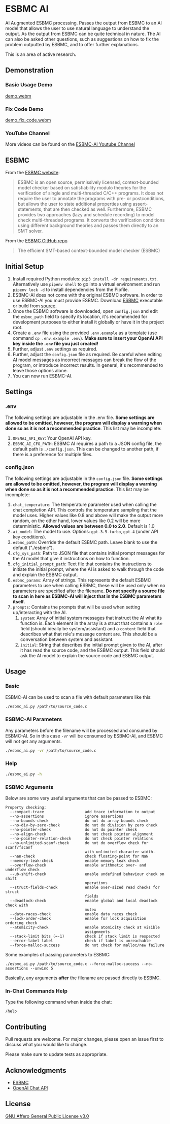 # ESBMC AI

AI Augmented ESBMC processing. Passes the output from ESBMC to an AI model that allows the user to use
natural language to understand the output. As the output from ESBMC can be quite technical in nature.
The AI can also be asked other questions, such as suggestions on how to fix the problem outputted by ESBMC,
and to offer further explanations.

This is an area of active research.

## Demonstration

### Basic Usage Demo

[demo.webm](https://user-images.githubusercontent.com/9535618/235352993-b54c47ef-a1c6-422c-aa5b-07edc2988521.webm)

### Fix Code Demo

[demo_fix_code.webm](https://github.com/Yiannis128/esbmc-ai/assets/9535618/e35882ee-7e50-4c10-9879-d19e73d7f45d)

### YouTube Channel

More videos can be found on the [ESBMC-AI Youtube Channel](https://www.youtube.com/@esbmc-ai)

## ESBMC

From the [ESBMC website](http://esbmc.org):

> ESBMC is an open source, permissively licensed, context-bounded model checker
> based on satisfiability modulo theories for the verification of single and
> multi-threaded C/C++ programs. It does not require the user to annotate the
> programs with pre- or postconditions, but allows the user to state additional
> properties using assert-statements, that are then checked as well. Furthermore,
> ESBMC provides two approaches (lazy and schedule recording) to model check
> multi-threaded programs. It converts the verification conditions using different
> background theories and passes them directly to an SMT solver.

From the [ESBMC GitHub repo](https://github.com/esbmc/esbmc)

> The efficient SMT-based context-bounded model checker (ESBMC)

## Initial Setup

1. Install required Python modules: `pip3 install -dr requirements.txt`. Alternatively use `pipenv shell` to go into a virtual environment and run `pipenv lock -d` to install dependencies from the Pipfile.
2. ESBMC-AI does not come with the original ESBMC software. In order to use ESBMC-AI you must provide ESBMC. Download [ESBMC](http://esbmc.org/) executable or build from [source](https://github.com/esbmc/esbmc).
3. Once the ESBMC software is downloaded, open `config.json` and edit the `esbmc_path` field to specify its location, it's recommended for development purposes to either install it globally or have it in the project root.
4. Create a `.env` file using the provided `.env.example` as a template (use command `cp .env.example .env`). **Make sure to insert your OpenAI API key inside the `.env` file you just created!**
5. Further, adjust `.env` settings as required.
6. Further, adjust the `config.json` file as required. Be careful when editing AI model messages as incorrect messages can break the flow of the program, or introduce incorrect results. In general, it's recommended to leave those options alone.
7. You can now run ESBMC-AI.

## Settings

### .env

The following settings are adjustable in the .env file. **Some settings are allowed to be omitted, however, the program will display a warning when done so as it is not a recommended practice**. This list may be incomplete:

1. `OPENAI_API_KEY`: Your OpenAI API key.
2. `ESBMC_AI_CFG_PATH`: ESBMC AI requires a path to a JSON config file, the default path is `./config.json`. This can be changed to another path, if there is a preference for multiple files.

### config.json

The following settings are adjustable in the `config.json` file. **Some settings are allowed to be omitted, however, the program will display a warning when done so as it is not a recommended practice**. This list may be incomplete:

1. `chat_temperature`: The temperature parameter used when calling the chat completion API. This controls the temperature sampling that the model uses. Higher values like 0.8 and above will make the output more random, on the other hand, lower values like 0.2 will be more deterministic. **Allowed values are between 0.0 to 2.0**. Default is 1.0
2. `ai_model`: The model to use. Options: `gpt-3.5-turbo`, `gpt-4` (under API key conditions).
3. `esbmc_path`: Override the default ESBMC path. Leave blank to use the default ("./esbmc").
4. `cfg_sys_path`: Path to JSON file that contains initial prompt messages for the AI model that give it instructions on how to function.
5. `cfg_initial_prompt_path`: Text file that contains the instructions to initiate the initial prompt, where the AI is asked to walk through the code and explain the ESBMC output.
6. `esbmc_params`: Array of strings. This represents the default ESBMC parameters to use when calling ESBMC, these will be used only when no parameters are specified after the filename. **Do not specify a source file to scan in here as ESBMC-AI will inject that in the ESBMC parameters itself**.
7. `prompts`: Contains the prompts that will be used when setting up/interacting with the AI.
   1. `system`: Array of initial system messages that instruct the AI what its function is. Each element in the array is a struct that contains a `role` field (should ideally be system/assistant) and a `content` field that describes what that role's message content are. This should be a conversation between system and assistant.
   2. `initial`: String that describes the initial prompt given to the AI, after it has read the source code, and the ESBMC output. This field should ask the AI model to explain the source code and ESBMC output.

## Usage

### Basic

ESBMC-AI can be used to scan a file with default parameters like this:

```bash
./esbmc_ai.py /path/to/source_code.c
```

### ESBMC-AI Parameters

Any parameters before the filename will be processed and consumed by ESBMC-AI.
So in this case `-vr` will be consumed by ESBMC-AI, and ESBMC will not get any
arguments.

```bash
./esbmc_ai.py -vr /path/to/source_code.c
```

### Help

```bash
./esbmc_ai.py -h
```

### ESBMC Arguments

Below are some very useful arguments that can be passed to ESBMC:

```
Property checking:
  --compact-trace                  add trace information to output
  --no-assertions                  ignore assertions
  --no-bounds-check                do not do array bounds check
  --no-div-by-zero-check           do not do division by zero check
  --no-pointer-check               do not do pointer check
  --no-align-check                 do not check pointer alignment
  --no-pointer-relation-check      do not check pointer relations
  --no-unlimited-scanf-check       do not do overflow check for scanf/fscanf
                                   with unlimited character width.
  --nan-check                      check floating-point for NaN
  --memory-leak-check              enable memory leak check
  --overflow-check                 enable arithmetic over- and underflow check
  --ub-shift-check                 enable undefined behaviour check on shift
                                   operations
  --struct-fields-check            enable over-sized read checks for struct
                                   fields
  --deadlock-check                 enable global and local deadlock check with
                                   mutex
  --data-races-check               enable data races check
  --lock-order-check               enable for lock acquisition ordering check
  --atomicity-check                enable atomicity check at visible
                                   assignments
  --stack-limit bits (=-1)         check if stack limit is respected
  --error-label label              check if label is unreachable
  --force-malloc-success           do not check for malloc/new failure
```

Some examples of passing parameters to ESBMC:

```
./esbmc_ai.py /path/to/source_code.c --force-malloc-success --no-assertions --unwind 5
```

Basically, any arguments **after** the filename are passed directly to ESBMC.

### In-Chat Commands Help

Type the following command when inside the chat:

```
/help
```

## Contributing

Pull requests are welcome. For major changes, please open an issue first
to discuss what you would like to change.

Please make sure to update tests as appropriate.

## Acknowledgments

- [ESBMC](https://github.com/esbmc/esbmc)
- [OpenAI Chat API](https://platform.openai.com/docs/guides/chat)

## License

[GNU Affero General Public License v3.0](https://github.com/Yiannis128/esbmc-ai/blob/master/LICENSE)
